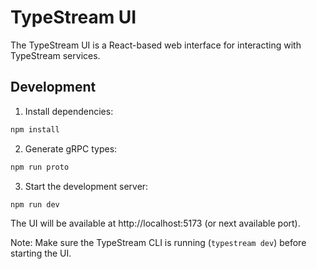 # TypeStream UI

The TypeStream UI is a React-based web interface for interacting with TypeStream services.

## Development

1. Install dependencies:
```bash
npm install
```

2. Generate gRPC types:
```bash
npm run proto
```

3. Start the development server:
```bash
npm run dev
```

The UI will be available at http://localhost:5173 (or next available port).

Note: Make sure the TypeStream CLI is running (`typestream dev`) before starting the UI.
